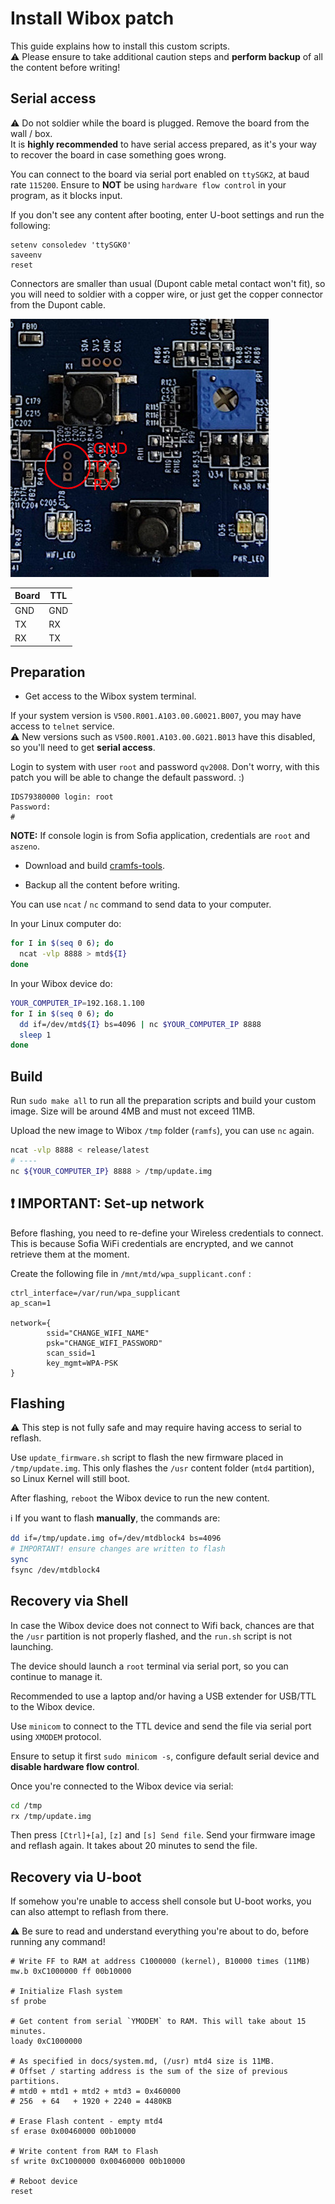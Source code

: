 # Install Wibox patch

This guide explains how to install this custom scripts.  
:warning: Please ensure to take additional caution steps and **perform backup** of all the content before writing!

## Serial access

:warning: Do not soldier while the board is plugged. Remove the board from the wall / box.  
It is **highly recommended** to have serial access prepared, as it's your way to recover the board in case something goes wrong.

You can connect to the board via serial port enabled on `ttySGK2`, at baud rate `115200`.
Ensure to **NOT** be using `hardware flow control` in your program, as it blocks input.  

If you don't see any content after booting, enter U-boot settings and run the following:

```
setenv consoledev 'ttySGK0'
saveenv
reset
```

Connectors are smaller than usual (Dupont cable metal contact won't fit),
so you will need to soldier with a copper wire, or just get the copper connector from the Dupont cable.

![](./docs/img/serial.jpg)

|Board|TTL|
|-----|---|
|GND  |GND|
|TX   |RX |
|RX   |TX |

## Preparation

- Get access to the Wibox system terminal.  

If your system version is `V500.R001.A103.00.G0021.B007`, you may have access to `telnet` service.  
:warning: New versions such as `V500.R001.A103.00.G021.B013` have this disabled, so you'll need to get **serial access**.

Login to system with user `root` and password `qv2008`.
Don't worry, with this patch you will be able to change the default password. :)

```
IDS79380000 login: root
Password:
#
```

**NOTE:** If console login is from Sofia application, credentials are `root` and `aszeno`.

- Download and build [cramfs-tools](https://github.com/npitre/cramfs-tools).

- Backup all the content before writing.

You can use `ncat` / `nc` command to send data to your computer.

In your Linux computer do:

```sh
for I in $(seq 0 6); do
  ncat -vlp 8888 > mtd${I}
done
```

In your Wibox device do:

```sh
YOUR_COMPUTER_IP=192.168.1.100
for I in $(seq 0 6); do
  dd if=/dev/mtd${I} bs=4096 | nc $YOUR_COMPUTER_IP 8888
  sleep 1
done
```

## Build

Run `sudo make all` to run all the preparation scripts and build your custom image.
Size will be around 4MB and must not exceed 11MB.

Upload the new image to Wibox `/tmp` folder (`ramfs`), you can use `nc` again.

```sh
ncat -vlp 8888 < release/latest
# ----
nc ${YOUR_COMPUTER_IP} 8888 > /tmp/update.img
```

## :exclamation: IMPORTANT: Set-up network

Before flashing, you need to re-define your Wireless credentials to connect.
This is because Sofia WiFi credentials are encrypted, and we cannot retrieve them at the moment.

Create the following file in `/mnt/mtd/wpa_supplicant.conf` :

```
ctrl_interface=/var/run/wpa_supplicant
ap_scan=1

network={
        ssid="CHANGE_WIFI_NAME"
        psk="CHANGE_WIFI_PASSWORD"
        scan_ssid=1
        key_mgmt=WPA-PSK
}
```

## Flashing

:warning: This step is not fully safe and may require having access to serial to reflash.

Use `update_firmware.sh` script to flash the new firmware placed in `/tmp/update.img`.
This only flashes the `/usr` content folder (`mtd4` partition), so Linux Kernel
will still boot.

After flashing, `reboot` the Wibox device to run the new content.

ℹ️ If you want to flash **manually**, the commands are:

```sh
dd if=/tmp/update.img of=/dev/mtdblock4 bs=4096
# IMPORTANT! ensure changes are written to flash
sync
fsync /dev/mtdblock4
```

## Recovery via Shell

In case the Wibox device does not connect to Wifi back,
chances are that the `/usr` partition is not properly flashed,
and the `run.sh` script is not launching.

The device should launch a `root` terminal via serial port,
so you can continue to manage it.

Recommended to use a laptop and/or having a USB extender
for USB/TTL to the Wibox device.

Use `minicom` to connect to the TTL device and send the file
via serial port using `XMODEM` protocol.

Ensure to setup it first `sudo minicom -s`,
configure default serial device and **disable hardware flow control**.

Once you're connected to the Wibox device via serial:

```sh
cd /tmp
rx /tmp/update.img
```

Then press `[Ctrl]+[a]`, `[z]` and `[s] Send file`.
Send your firmware image and reflash again.
It takes about 20 minutes to send the file.

## Recovery via U-boot

If somehow you're unable to access shell console but U-boot works,
you can also attempt to reflash from there.

:warning: Be sure to read and understand everything you're about to do,
before running any command!

```shell
# Write FF to RAM at address C1000000 (kernel), B10000 times (11MB)
mw.b 0xC1000000 ff 00b10000

# Initialize Flash system
sf probe

# Get content from serial `YMODEM` to RAM. This will take about 15 minutes.
loady 0xC1000000

# As specified in docs/system.md, (/usr) mtd4 size is 11MB.
# Offset / starting address is the sum of the size of previous partitions.
# mtd0 + mtd1 + mtd2 + mtd3 = 0x460000
# 256  + 64   + 1920 + 2240 = 4480KB

# Erase Flash content - empty mtd4
sf erase 0x00460000 00b10000

# Write content from RAM to Flash
sf write 0xC1000000 0x00460000 00b10000

# Reboot device
reset
```
